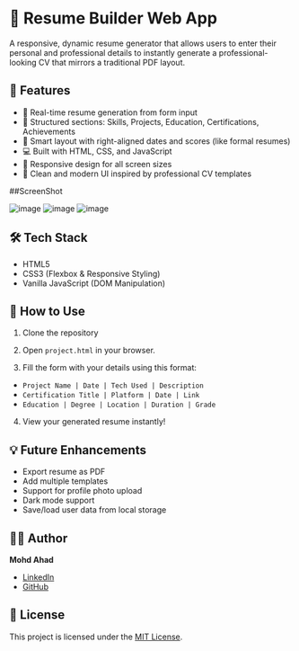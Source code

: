 # 📝 Resume Builder Web App 

A responsive, dynamic resume generator that allows users to enter their personal and professional details to instantly generate a professional-looking CV that mirrors a traditional PDF layout.

## 🚀 Features

- 🔧 Real-time resume generation from form input  
- 🎯 Structured sections: Skills, Projects, Education, Certifications, Achievements  
- 🧠 Smart layout with right-aligned dates and scores (like formal resumes)  
- 💻 Built with HTML, CSS, and JavaScript  
- 📱 Responsive design for all screen sizes  
- 🎨 Clean and modern UI inspired by professional CV templates

##ScreenShot

![image](https://github.com/user-attachments/assets/76ddd894-5961-4611-b278-fd6cb66a5803)
![image](https://github.com/user-attachments/assets/111fb697-8c7d-4a75-a9da-1682272e4269)
![image](https://github.com/user-attachments/assets/2381b27a-188a-4e33-a186-4497a71b418e)

## 🛠️ Tech Stack

- HTML5  
- CSS3 (Flexbox & Responsive Styling)  
- Vanilla JavaScript (DOM Manipulation)

## 📂 How to Use

1. Clone the repository  

2. Open `project.html` in your browser.

3. Fill the form with your details using this format:
- `Project Name | Date | Tech Used | Description`
- `Certification Title | Platform | Date | Link`
- `Education | Degree | Location | Duration | Grade`

4. View your generated resume instantly!

## 💡 Future Enhancements

- Export resume as PDF  
- Add multiple templates  
- Support for profile photo upload  
- Dark mode support  
- Save/load user data from local storage

## 🙋‍♂️ Author

**Mohd Ahad**  
- [LinkedIn](https://linkedin.com/in/mohammad-ahad-633719227/)  
- [GitHub](https://github.com/Ahad275)

## 📄 License

This project is licensed under the [MIT License](LICENSE).
